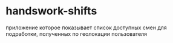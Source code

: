 # handswork-shifts
приложение которое показывает список доступных смен для подработки, полученных по геолокации пользователя
